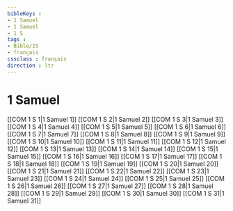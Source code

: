 ```yaml
---
bibleKeys : 
- 1 Samuel
- 1 Samuel
- 1 S
tags : 
- Bible/1S
- français
cssclass : français
direction : ltr
---
```


# 1 Samuel

[[COM 1 S 1|1 Samuel 1]]
[[COM 1 S 2|1 Samuel 2]]
[[COM 1 S 3|1 Samuel 3]]
[[COM 1 S 4|1 Samuel 4]]
[[COM 1 S 5|1 Samuel 5]]
[[COM 1 S 6|1 Samuel 6]]
[[COM 1 S 7|1 Samuel 7]]
[[COM 1 S 8|1 Samuel 8]]
[[COM 1 S 9|1 Samuel 9]]
[[COM 1 S 10|1 Samuel 10]]
[[COM 1 S 11|1 Samuel 11]]
[[COM 1 S 12|1 Samuel 12]]
[[COM 1 S 13|1 Samuel 13]]
[[COM 1 S 14|1 Samuel 14]]
[[COM 1 S 15|1 Samuel 15]]
[[COM 1 S 16|1 Samuel 16]]
[[COM 1 S 17|1 Samuel 17]]
[[COM 1 S 18|1 Samuel 18]]
[[COM 1 S 19|1 Samuel 19]]
[[COM 1 S 20|1 Samuel 20]]
[[COM 1 S 21|1 Samuel 21]]
[[COM 1 S 22|1 Samuel 22]]
[[COM 1 S 23|1 Samuel 23]]
[[COM 1 S 24|1 Samuel 24]]
[[COM 1 S 25|1 Samuel 25]]
[[COM 1 S 26|1 Samuel 26]]
[[COM 1 S 27|1 Samuel 27]]
[[COM 1 S 28|1 Samuel 28]]
[[COM 1 S 29|1 Samuel 29]]
[[COM 1 S 30|1 Samuel 30]]
[[COM 1 S 31|1 Samuel 31]]
